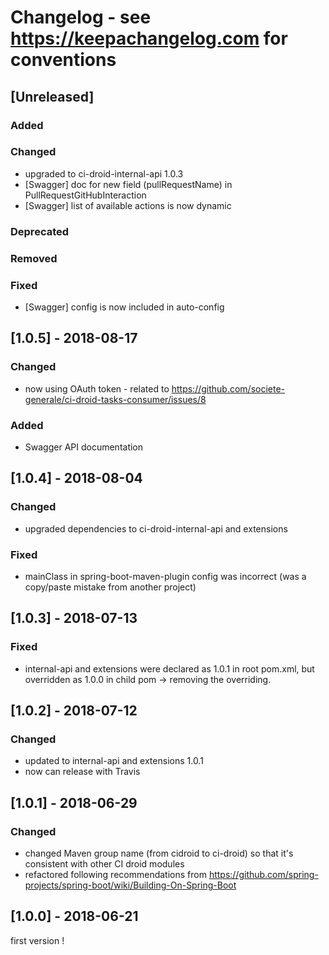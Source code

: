 # Changelog - see https://keepachangelog.com for conventions

## [Unreleased]

### Added

### Changed
- upgraded to ci-droid-internal-api 1.0.3
- [Swagger] doc for new field (pullRequestName) in PullRequestGitHubInteraction
- [Swagger] list of available actions is now dynamic

### Deprecated

### Removed

### Fixed
- [Swagger] config is now included in auto-config

## [1.0.5] - 2018-08-17

### Changed
- now using OAuth token - related to https://github.com/societe-generale/ci-droid-tasks-consumer/issues/8 

### Added
- Swagger API documentation

## [1.0.4] - 2018-08-04

### Changed
- upgraded dependencies to ci-droid-internal-api and extensions

### Fixed
- mainClass in spring-boot-maven-plugin config was incorrect (was a copy/paste mistake from another project)


## [1.0.3] - 2018-07-13

### Fixed
- internal-api and extensions were declared as 1.0.1 in root pom.xml, but overridden as 1.0.0 in child pom -> removing the overriding.

## [1.0.2] - 2018-07-12

### Changed
- updated to internal-api and extensions 1.0.1
- now can release with Travis

## [1.0.1] - 2018-06-29

### Changed
- changed Maven group name (from cidroid to ci-droid) so that it's consistent with other CI droid modules
- refactored following recommendations from https://github.com/spring-projects/spring-boot/wiki/Building-On-Spring-Boot

## [1.0.0] - 2018-06-21 

first version !


